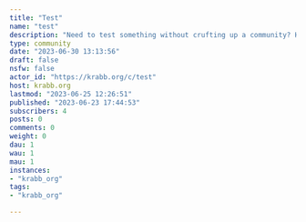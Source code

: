 ```yaml
---
title: "Test" 
name: "test"
description: "Need to test something without crufting up a community? Here's the place to do it"
type: community
date: "2023-06-30 13:13:56"
draft: false
nsfw: false
actor_id: "https://krabb.org/c/test"
host: krabb.org
lastmod: "2023-06-25 12:26:51"
published: "2023-06-23 17:44:53"
subscribers: 4
posts: 0
comments: 0
weight: 0
dau: 1
wau: 1
mau: 1
instances:
- "krabb_org"
tags: 
- "krabb_org"

---
```

